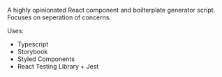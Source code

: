 A highly opinionated React component and boilterplate generator script. Focuses on seperation of concerns.

Uses:

- Typescript
- Storybook
- Styled Components
- React Testing Library + Jest
